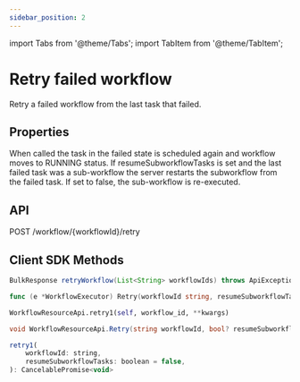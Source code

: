 ```yaml
---
sidebar_position: 2
---
```


import Tabs from '@theme/Tabs';
import TabItem from '@theme/TabItem';

# Retry failed workflow
Retry a failed workflow from the last task that failed.

## Properties
When called the task in the failed state is scheduled again and workflow moves to RUNNING status. If resumeSubworkflowTasks is set and the last failed task was a sub-workflow the server restarts the subworkflow from the failed task.  If set to false, the sub-workflow is re-executed.

## API
POST /workflow/{workflowId}/retry

## Client SDK Methods

<Tabs>
<TabItem value="Java" label="Java">

```java
BulkResponse retryWorkflow(List<String> workflowIds) throws ApiException
```

</TabItem>
<TabItem value="Golang" label="Golang">

```go
func (e *WorkflowExecutor) Retry(workflowId string, resumeSubworkflowTasks bool) error
```

</TabItem>
<TabItem value="Python" label="Python">

```python
WorkflowResourceApi.retry1(self, workflow_id, **kwargs)
```

</TabItem>
<TabItem value="CSharp" label="CSharp">

```csharp
void WorkflowResourceApi.Retry(string workflowId, bool? resumeSubworkflowTasks = null)
```

</TabItem>
<TabItem value="Javascript" label="Javascript">

```javascript
retry1(
    workflowId: string,
    resumeSubworkflowTasks: boolean = false,
): CancelablePromise<void>
```

</TabItem>
<TabItem value="Clojure" label="Clojure">

```clojure

```

</TabItem>
</Tabs>